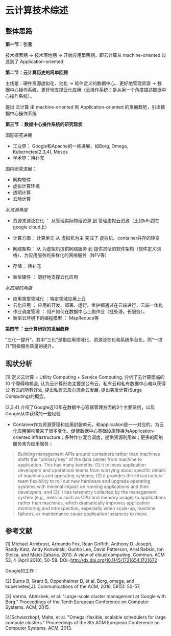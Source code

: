 云计算技术综述
=============

## 整体思路

**第一节：引言**

技术探索期 -> 技术落地期 -> 开始应用繁荣期，即云计算从 machine-oriented 过渡到了 Application-oriented

**第二节：云计算历史的简单回顾**

主线是：硬件资源虚拟化、池化 -> 软件定义的数据中心，更好地管理资源 -> 数据中心操作系统，更好地支撑云化应用（云操作系统：是从另一个角度描述数据中心操作系统）。

提出 云计算 由 machine-oriented 到 Application-oriented 的发展趋势，引出数据中心操作系统


**第三节 ：数据中心操作系统的研究现状**

国际研究进展

- 工业界： Google和Apache的一些进展，如Borg, Omega, Kubernetes[2,3,4], Mesos
- 学术界：待补充

国内研究进展：

- 网构软件
- 虚拟计算环境
- 透明计算
- 云际计算


*从资源角度* 

- 资源来源泛在化 ： 从管理实际物理资源 到 管理虚拟云资源（比如k8s跑在google cloud上）
- 计算方面： 计算单元 从 虚拟机为主 完成了 虚拟机、container并存的转变
- 网络架构： 从 为虚拟机提供网络服务 到 提供灵活的软件架构（软件定义网络）、为应用服务的多样化的网络服务（NFV等）
- 存储： 待补充

- 新型硬件 ： 更好地支撑云化应用

*从应用的角度* 

- 应用类型领域化 ：特定领域应用上云
- 云化应用 ： 应用的开发、部署、运行、维护都通过在云端进行，云端一体化
- 作业调度管理 ： 用户如何在数据中心上跑作业（批处理，长服务），
- 新型云环境下的编程模型 ： MapReduce等

**第四节 ：云计算研究的发展趋势**

“三化一提升”，其中“三化”是指应用领域化、资源泛在化和系统平台化，而“一提升”则指服务质量的提升。

## 现状分析

[1] 定义云计算 = Utility Computing + Service Computing, 分析了云计算面临的10
个障碍和机会, 认为云计算形态主要是公有云，私有云和私有数据中心难以获得公
有云的所有好处, 提出私有云应向混合云发展, 提出突发计算(Surge Computing)的概念。

[2,3,4] 介绍了Google近10年在数据中心容器管理方面的3个主要系统，以及Google从中获得的一些经验

- Container作为资源管理和应用封装单元，和application是一一对应的，为云化应用架构带来了很多变化，促使数据中心基础设施转换为Application-oriented infrastructure；多种作业混合调度，提供资源利用率；更多的网络服务来为应用服务；

> Building management APIs around containers rather than machines shifts the “primary key” of the data center from machine to application. This has many benefits: (1) it relieves application developers and operations teams from worrying about specific details of machines and operating systems; (2) it provides the infrastructure team flexibility to roll out new hardware and upgrade operating systems with minimal impact on running applications and their developers; and (3) it ties telemetry collected by the management system (e.g., metrics such as CPU and memory usage) to applications rather than machines, which dramatically improves application monitoring and introspection, especially when scale-up, machine failures, or maintenance cause application instances to move.



## 参考文献

[1] Michael Armbrust, Armando Fox, Rean Griffith, Anthony D. Joseph, Randy Katz, Andy Konwinski, Gunho Lee, David Patterson, Ariel Rabkin, Ion Stoica, and Matei Zaharia. 2010. A view of cloud computing. Commun. ACM 53, 4 (April 2010), 50-58. DOI=http://dx.doi.org/10.1145/1721654.1721672

Google的工作：

[2] Burns B, Grant B, Oppenheimer D, et al. Borg, omega, and kubernetes[J]. Communications of the ACM, 2016, 59(5): 50-57.

[3] Verma, Abhishek, et al. "Large-scale cluster management at Google with Borg." Proceedings of the Tenth European Conference on Computer Systems. ACM, 2015.

[4]Schwarzkopf, Malte, et al. "Omega: flexible, scalable schedulers for large compute clusters." Proceedings of the 8th ACM European Conference on Computer Systems. ACM, 2013.
